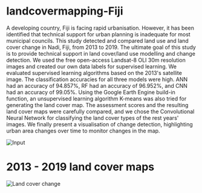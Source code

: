 # landcovermapping-Fiji
A developing country, Fiji is facing rapid urbanisation. However, it has been identified that technical support for urban planning is inadequate for most municipal councils. This study detected and compared land use and land cover change in Nadi, Fiji, from 2013 to 2019. The ultimate goal of this study is to provide technical support in land cover/land use modelling and change detection. We used the free open-access Landsat-8 OLI 30m resolution images and created our own data labels for supervised learning. We evaluated supervised learning algorithms based on the 2013's satellite image. The classification accuracies for all three models were high. ANN had an accuracy of 94.857%, RF had an accuracy of 96.952%, and CNN had an accuracy of 99.05%. Using the Google Earth Engine build-in function, an unsupervised learning algorithm K-means was also tried for generating the land cover map. The assessment scores and the resulting land cover maps were carefully compared, and we chose the Convolutional Neural Network for classifying the land cover types of the rest years' images. We finally present a visualisation of change detection, highlighting urban area changes over time to monitor changes in the map.

![Input](https://github.com/DARE-ML/landcovermapping-Fiji/assets/122882976/780c6aea-c76a-4605-883f-54cf7eafbbcf)

# 2013 - 2019 land cover maps
![Land cover change](https://github.com/DARE-ML/landcovermapping-Fiji/assets/122882976/89d353fa-25cc-4cbe-941f-dc61a626131f)
